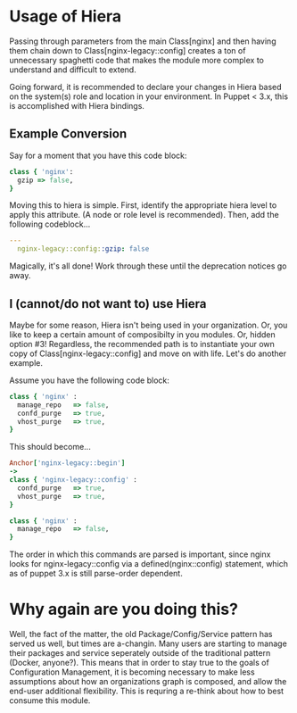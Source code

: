 # Usage of Hiera

Passing through parameters from the main Class[nginx] and then having them chain down to Class[nginx-legacy::config] creates a ton of unnecessary spaghetti code that makes the module more complex to understand and difficult to extend.

Going forward, it is recommended to declare your changes in Hiera based on the system(s) role and location in your environment. In Puppet < 3.x, this is accomplished with Hiera bindings.

## Example Conversion

Say for a moment that you have this code block:

```ruby
class { 'nginx':
  gzip => false,
}
```

Moving this to hiera is simple. First, identify the appropriate hiera level to apply this attribute. (A node or role level is recommended). Then, add the following codeblock...

```yaml
---
  nginx-legacy::config::gzip: false
```

Magically, it's all done! Work through these until the deprecation notices go away.

## I (cannot/do not want to) use Hiera

Maybe for some reason, Hiera isn't being used in your organization. Or, you like to keep a certain amount of composibilty in you modules. Or, hidden option #3! Regardless, the recommended path is to instantiate your own copy of Class[nginx-legacy::config] and move on with life. Let's do another example.

Assume you have the following code block:

```ruby
class { 'nginx' :
  manage_repo   => false,
  confd_purge   => true,
  vhost_purge   => true,
}
```

This should become...

```ruby
Anchor['nginx-legacy::begin']
->
class { 'nginx-legacy::config' :
  confd_purge   => true,
  vhost_purge   => true,
}

class { 'nginx' :
  manage_repo   => false,
}
```

The order in which this commands are parsed is important, since nginx looks for nginx-legacy::config via a defined(nginx::config) statement, which as of puppet 3.x is still parse-order dependent.

# Why again are you doing this?

Well, the fact of the matter, the old Package/Config/Service pattern has served us well, but times are a-changin. Many users are starting to manage their packages and service seperately outside of the traditional pattern (Docker, anyone?). This means that in order to stay true to the goals of Configuration Management, it is becoming necessary to make less assumptions about how an organizations graph is composed, and allow the end-user additional flexibility. This is requring a re-think about how to best consume this module.


